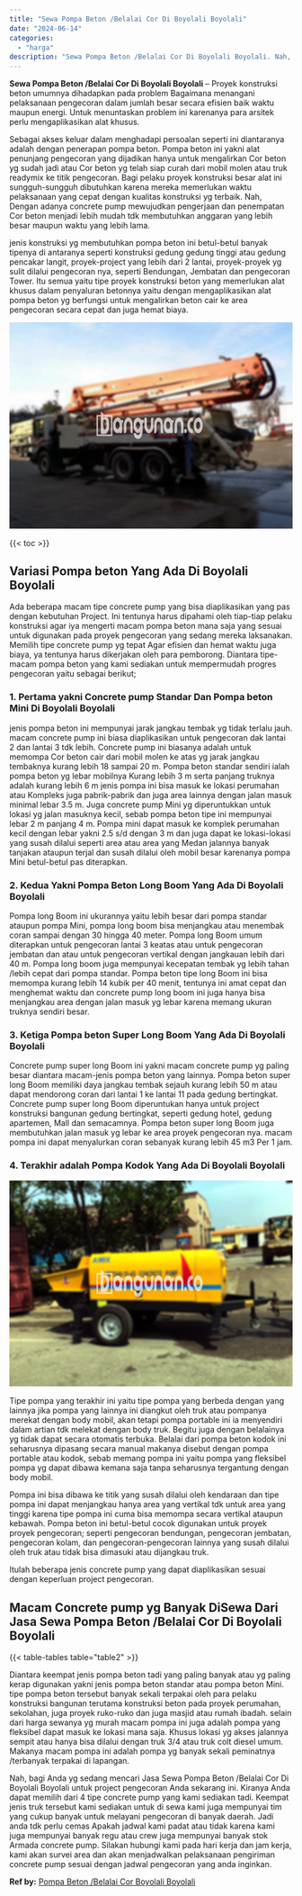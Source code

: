 ```yaml
---
title: "Sewa Pompa Beton /Belalai Cor Di Boyolali Boyolali"
date: "2024-06-14"
categories: 
  - "harga"
description: "Sewa Pompa Beton /Belalai Cor Di Boyolali Boyolali. Nah, bagi Anda yg sedang mencari Jasa Sewa Pompa Beton /Belalai Cor Di Boyolali Boyolali untuk project pe..."
---
```


**Sewa Pompa Beton /Belalai Cor Di Boyolali Boyolali** – Proyek konstruksi beton umumnya dihadapkan pada problem Bagaimana menangani pelaksanaan pengecoran dalam jumlah besar secara efisien baik waktu maupun energi. Untuk menuntaskan problem ini karenanya para arsitek perlu mengaplikasikan alat khusus.

Sebagai akses keluar dalam menghadapi persoalan seperti ini diantaranya adalah dengan penerapan pompa beton. Pompa beton ini yakni alat penunjang pengecoran yang dijadikan hanya untuk mengalirkan Cor beton yg sudah jadi atau Cor beton yg telah siap curah dari mobil molen atau truk readymix ke titik pengecoran. Bagi pelaku proyek konstruksi besar alat ini sungguh-sungguh dibutuhkan karena mereka memerlukan waktu pelaksanaan yang cepat dengan kualitas konstruksi yg terbaik. Nah, Dengan adanya concrete pump mewujudkan pengerjaan dan penempatan Cor beton menjadi lebih mudah tdk membutuhkan anggaran yang lebih besar maupun waktu yang lebih lama.

jenis konstruksi yg membutuhkan pompa beton ini betul-betul banyak tipenya di antaranya seperti konstruksi gedung gedung tinggi atau gedung pencakar langit, proyek-project yang lebih dari 2 lantai, proyek-proyek yg sulit dilalui pengecoran nya, seperti Bendungan, Jembatan dan pengecoran Tower. Itu semua yaitu tipe proyek konstruksi beton yang memerlukan alat khusus dalam penyaluran betonnya yaitu dengan mengaplikasikan alat pompa beton yg berfungsi untuk mengalirkan beton cair ke area pengecoran secara cepat dan juga hemat biaya.

![Sewa Pompa Beton /Belalai Cor Di Boyolali Boyolali](/images/sewa-concrete-pump-40.png)

{{< toc >}}

## Variasi Pompa beton Yang Ada Di Boyolali Boyolali

Ada beberapa macam tipe concrete pump yang bisa diaplikasikan yang pas dengan kebutuhan Project. Ini tentunya harus dipahami oleh tiap-tiap pelaku konstruksi agar iya mengerti macam pompa beton mana saja yang sesuai untuk digunakan pada proyek pengecoran yang sedang mereka laksanakan. Memilih tipe concrete pump yg tepat Agar efisien dan hemat waktu juga biaya, ya tentunya harus dikerjakan oleh para pemborong. Diantara tipe-macam pompa beton yang kami sediakan untuk mempermudah progres pengecoran yaitu sebagai berikut;

### 1\. Pertama yakni Concrete pump Standar Dan Pompa beton Mini Di Boyolali Boyolali

jenis pompa beton ini mempunyai jarak jangkau tembak yg tidak terlalu jauh. macam concrete pump ini biasa diaplikasikan untuk pengecoran dak lantai 2 dan lantai 3 tdk lebih. Concrete pump ini biasanya adalah untuk memompa Cor beton cair dari mobil molen ke atas yg jarak jangkau tembaknya kurang lebih 18 sampai 20 m. Pompa beton standar sendiri ialah pompa beton yg lebar mobilnya Kurang lebih 3 m serta panjang truknya adalah kurang lebih 6 m jenis pompa ini bisa masuk ke lokasi perumahan atau Kompleks juga pabrik-pabrik dan juga area lainnya dengan jalan masuk minimal lebar 3.5 m. Juga concrete pump Mini yg diperuntukkan untuk lokasi yg jalan masuknya kecil, sebab pompa beton tipe ini mempunyai lebar 2 m panjang 4 m. Pompa mini dapat masuk ke komplek perumahan kecil dengan lebar yakni 2.5 s/d dengan 3 m dan juga dapat ke lokasi-lokasi yang susah dilalui seperti area atau area yang Medan jalannya banyak tanjakan ataupun terjal dan susah dilalui oleh mobil besar karenanya pompa Mini betul-betul pas diterapkan.

### 2\. Kedua Yakni Pompa Beton Long Boom Yang Ada Di Boyolali Boyolali

Pompa long Boom ini ukurannya yaitu lebih besar dari pompa standar ataupun pompa Mini, pompa long boom bisa menjangkau atau menembak coran sampai dengan 30 hingga 40 meter. Pompa long Boom umum diterapkan untuk pengecoran lantai 3 keatas atau untuk pengecoran jembatan dan atau untuk pengecoran vertikal dengan jangkauan lebih dari 40 m. Pompa long boom juga mempunyai kecepatan tembak yg lebih tahan /lebih cepat dari pompa standar. Pompa beton tipe long Boom ini bisa memompa kurang lebih 14 kubik per 40 menit, tentunya ini amat cepat dan menghemat waktu dan concrete pump long boom ini juga hanya bisa menjangkau area dengan jalan masuk yg lebar karena memang ukuran truknya sendiri besar.

### 3\. Ketiga Pompa beton Super Long Boom Yang Ada Di Boyolali Boyolali

Concrete pump super long Boom ini yakni macam concrete pump yg paling besar diantara macam-jenis pompa beton yang lainnya. Pompa beton super long Boom memiliki daya jangkau tembak sejauh kurang lebih 50 m atau dapat mendorong coran dari lantai 1 ke lantai 11 pada gedung bertingkat. Concrete pump super long Boom diperuntukan hanya untuk project konstruksi bangunan gedung bertingkat, seperti gedung hotel, gedung apartemen, Mall dan semacamnya. Pompa beton super long Boom juga membutuhkan jalan masuk yg lebar ke area proyek pengecoran nya. macam pompa ini dapat menyalurkan coran sebanyak kurang lebih 45 m3 Per 1 jam.

### 4\. Terakhir adalah Pompa Kodok Yang Ada Di Boyolali Boyolali

![Sewa Pompa Beton /Belalai Cor Di Boyolali Boyolali](/images/sewa-concrete-pump-02.png)

Tipe pompa yang terakhir ini yaitu tipe pompa yang berbeda dengan yang lainnya jika pompa yang lainnya ini diangkut oleh truk atau pompanya merekat dengan body mobil, akan tetapi pompa portable ini ia menyendiri dalam artian tdk melekat dengan body truk. Begitu juga dengan belalainya yg tidak dapat secara otomatis terbuka. Belalai dari pompa beton kodok ini seharusnya dipasang secara manual makanya disebut dengan pompa portable atau kodok, sebab memang pompa ini yaitu pompa yang fleksibel pompa yg dapat dibawa kemana saja tanpa seharusnya tergantung dengan body mobil.

Pompa ini bisa dibawa ke titik yang susah dilalui oleh kendaraan dan tipe pompa ini dapat menjangkau hanya area yang vertikal tdk untuk area yang tinggi karena tipe pompa ini cuma bisa memompa secara vertikal ataupun kebawah. Pompa beton ini betul-betul cocok digunakan untuk proyek proyek pengecoran; seperti pengecoran bendungan, pengecoran jembatan, pengecoran kolam, dan pengecoran-pengecoran lainnya yang susah dilalui oleh truk atau tidak bisa dimasuki atau dijangkau truk.

Itulah beberapa jenis concrete pump yang dapat diaplikasikan sesuai dengan keperluan project pengecoran.

## Macam Concrete pump yg Banyak DiSewa Dari Jasa Sewa Pompa Beton /Belalai Cor Di Boyolali Boyolali

{{< table-tables table="table2" >}}

Diantara keempat jenis pompa beton tadi yang paling banyak atau yg paling kerap digunakan yakni jenis pompa beton standar atau pompa beton Mini. tipe pompa beton tersebut banyak sekali terpakai oleh para pelaku konstruksi bangunan terutama konstruksi beton pada proyek perumahan, sekolahan, juga proyek ruko-ruko dan juga masjid atau rumah ibadah. selain dari harga sewanya yg murah macam pompa ini juga adalah pompa yang fleksibel dapat masuk ke lokasi mana saja. Khusus lokasi yg akses jalannya sempit atau hanya bisa dilalui dengan truk 3/4 atau truk colt diesel umum. Makanya macam pompa ini adalah pompa yg banyak sekali peminatnya /terbanyak terpakai di lapangan.

Nah, bagi Anda yg sedang mencari Jasa Sewa Pompa Beton /Belalai Cor Di Boyolali Boyolali untuk project pengecoran Anda sekarang ini. Kiranya Anda dapat memilih dari 4 tipe concrete pump yang kami sediakan tadi. Keempat jenis truk tersebut kami sediakan untuk di sewa kami juga mempunyai tim yang cukup banyak untuk melayani pengecoran di banyak daerah. Jadi anda tdk perlu cemas Apakah jadwal kami padat atau tidak karena kami juga mempunyai banyak regu atau crew juga mempunyai banyak stok Armada concrete pump. Silakan hubungi kami pada hari kerja dan jam kerja, kami akan survei area dan akan menjadwalkan pelaksanaan pengiriman concrete pump sesuai dengan jadwal pengecoran yang anda inginkan.

**Ref by:** [Pompa Beton /Belalai Cor Boyolali Boyolali](https://id.wikipedia.org/wiki/Pompa)
